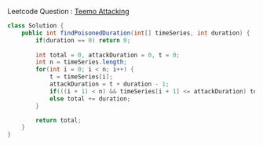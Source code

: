 Leetcode Question : [Teemo Attacking](https://leetcode.com/problems/teemo-attacking/)  

```java
class Solution {
    public int findPoisonedDuration(int[] timeSeries, int duration) {
        if(duration == 0) return 0;
        
        int total = 0, attackDuration = 0, t = 0;
        int n = timeSeries.length;
        for(int i = 0; i < n; i++) {
            t = timeSeries[i];
            attackDuration = t + duration - 1;
            if(((i + 1) < n) && timeSeries[i + 1] <= attackDuration) total += timeSeries[i + 1] - t;
            else total += duration;
        }

        return total;
    }
}
```
